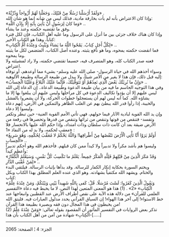 ------------------------------------------------------------------------

«وَلَقَدْ أَرْسَلْنا رُسُلًا مِنْ قَبْلِكَ، وَجَعَلْنا لَهُمْ أَزْواجاً وَذُرِّيَّةً» .  
وإذا كان الاعتراض بأنه لم يأت بخارقة مادية، فذلك ليس من شأنه إنما هو شأن
الله:  
«وَما كانَ لِرَسُولٍ أَنْ يَأْتِيَ بِآيَةٍ إِلَّا بِإِذْنِ اللَّهِ» ..  
وفق ما تقتضيه حكمته وعند ما يشاء.  
وإذا كان هناك خلاف جزئي بين ما أنزل على الرسول وما عليه أهل الكتاب، فإن
لكل فترة كتاباً، وهذا هو الكتاب الأخير:  
«لِكُلِّ أَجَلٍ كِتابٌ. يَمْحُوا اللَّهُ ما يَشاءُ وَيُثْبِتُ وَعِنْدَهُ أُمُّ الْكِتابِ» ..  
فما انقضت حكمته يمحوه، وما هو نافع يثبته. وعنده أصل الكتاب، المتضمن لكل
ما يثبته وما يمحوه.  
فعنه صدر الكتاب كله، وهو المتصرف فيه، حسبما تقتضي حكمته، ولا راد لمشيئته
ولا اعتراض.  
وسواء أخذهم الله في حياة الرسول- صلى الله عليه وسلم- بشيء مما أوعدهم، أو
توفاه إليه قبل ذلك، فإن هذا لا يغير من الأمر شيئاً، ولا يبدل من طبيعة
الرسالة وطبيعة الألوهية:  
«وَإِنْ ما نُرِيَنَّكَ بَعْضَ الَّذِي نَعِدُهُمْ أَوْ نَتَوَفَّيَنَّكَ، فَإِنَّما عَلَيْكَ الْبَلاغُ وَعَلَيْنَا
الْحِسابُ» ..  
وفي هذا التوجيه الحاسم ما فيه من بيان طبيعة الدعوة وطبيعة الدعاة.. إن
الدعاة إلى الله ليس عليهم إلا أن يؤدوا تكاليف الدعوة في كل مراحلها وليس
عليهم أن يبلغوا بها إلا ما يشاؤه الله. كما أنه ليس لهم أن يستعجلوا خطوات
الحركة، ولا أن يشعروا بالفشل والخيبة، إذا رأوا قدر الله يبطئ بهم عن
الغلب الظاهر والتمكين في الأرض، إنهم دعاة وليسوا إلا دعاة.  
وإن يد الله القوية لبادية الآثار فيما حولهم، فهي تأتي الأمم القوية
الغنية- حين تبطر وتكفر وتفسد- فتنقص من قوتها وتنقص من ثرائها وتنقص من
قدرها وتحصرها في رقعة من الأرض ضيقة بعد أن كانت ذات سلطان وذات امتداد،
وإذا حكم الله عليها بالانحسار فلا معقب لحكمه، ولا بد له من النفاذ «1»
:  
«أَوَلَمْ يَرَوْا أَنَّا نَأْتِي الْأَرْضَ نَنْقُصُها مِنْ أَطْرافِها! وَاللَّهُ يَحْكُمُ لا مُعَقِّبَ لِحُكْمِهِ،
وَهُوَ سَرِيعُ الْحِسابِ» ..  
وليسوا هم بأشد مكراً ولا تدبيراً ولا كيداً ممن كان قبلهم. فأخذهم الله وهو
أحكم تدبيراً وأعظم كيداً:  
«وَقَدْ مَكَرَ الَّذِينَ مِنْ قَبْلِهِمْ فَلِلَّهِ الْمَكْرُ جَمِيعاً. يَعْلَمُ ما تَكْسِبُ كُلُّ نَفْسٍ، وَسَيَعْلَمُ
الْكُفَّارُ لِمَنْ عُقْبَى الدَّارِ» ..  
ويختم السورة بحكاية إنكار الكفار للرسالة. وقد بدأها بإثبات الرسالة.
فيلتقي البدء والختام. ويشهد الله مكتفياً بشهادته. وهو الذي عنده العلم
المطلق بهذا الكتاب وبكل كتاب:  
«وَيَقُولُ الَّذِينَ كَفَرُوا: لَسْتَ مُرْسَلًا. قُلْ: كَفى بِاللَّهِ شَهِيداً بَيْنِي وَبَيْنَكُمْ، وَمَنْ عِنْدَهُ
عِلْمُ الْكِتابِ» «2» . (1) هذا هو المعنى المتعين لهذا النص، لا ما يخبط فيه
دعاة «التفسير العلمي للقرآن» من دلالة هذه الآية على نقص أطراف الأرض عند
القطبين وانبعاجها عند خط الاستواء! إلى آخر هذا الهواء! إن السياق القرآني
يحدد مدلول العبارات فيه. فليتق الله من يخبطون في هذا المجال دون فقه
وبصيرة بطبيعة هذا القرآن!  
(2) تذكر بعض الروايات في التفسير المأثور أن المقصود بقوله تعالى: «وَمَنْ
عِنْدَهُ عِلْمُ الْكِتابِ» شهادة من آمن من أهل الكتاب بأن هذا-\[.....\]

------------------------------------------------------------------------

الجزء: 4 ¦ الصفحة: 2065

